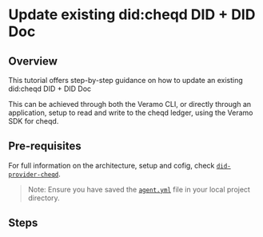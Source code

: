 # Update existing did:cheqd DID + DID Doc

## Overview

This tutorial offers step-by-step guidance on how to update an existing did:cheqd DID + DID Doc

This can be achieved through both the Veramo CLI, or directly through an application, setup to read and write to the cheqd ledger, using the Veramo SDK for cheqd.

## Pre-requisites

For full information on the architecture, setup and cofig, check [`did-provider-cheqd`](https://github.com/cheqd/did-provider-cheqd).

>Note: Ensure you have saved the [`agent.yml`](https://raw.githubusercontent.com/cheqd/did-provider-cheqd/main/agent.yml) file in your local project directory.

## Steps
